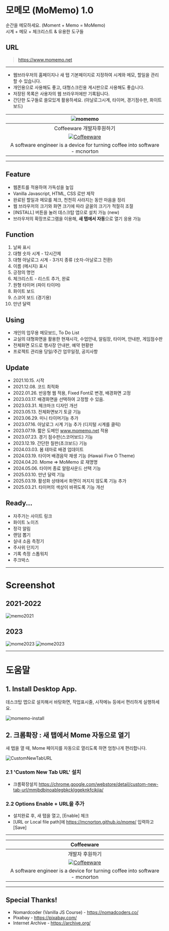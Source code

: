 # 모메모 (MoMemo) 1.0
순간을 메모하세요. (Moment + Memo = MoMemo)   
시계 + 메모 + 체크리스트 & 유용한 도구들

## URL

> https://www.momemo.net

---

* 웹브라우저의 홈페이지나 새 탭 기본페이지로 지정하여 시계와 메모, 할일을 관리 할 수 있습니다.
* 개인용으로 사용해도 좋고, 대형스크린용 게시판으로 사용해도 좋습니다.
* 저장된 목록은 사용자의 웹 브라우저에만 기록됩니다.
* 간단한 도구들로 쓸모있게 활용하세요. (아날로그시계, 타이머, 경기점수판, 화이트보드)

| ![momemo](https://github.com/user-attachments/assets/811c51da-d190-46f7-89a3-4e7c84dd6feb) |
|:--:|
| Coffeeware 개발자후원하기 |
| <a href="https://ctee.kr/place/mcnorton" target="_blank">![Coffeeware](https://github.com/user-attachments/assets/96d38b06-bb75-46e1-ac65-3b54a2e19798)
A software engineer is a device for turning coffee into software - mcnorton|



---

## Feature
* 웹폰트를 적용하여 가독성을 높임
* Vanilla Javascript, HTML, CSS 로만 제작
* 완료된 할일과 메모를 체크, 천천히 사라지는 동안 마음을 정리
* 웹 브라우저의 크기와 화면 크기에 따라 글꼴의 크기가 적절히 조절
* [INSTALL] 버튼을 눌러 데스크탑 앱으로 설치 가능 (new)
* 브라우저의 확장프로그램을 이용해, **새 탭에서 자동**으로 열기 응용 가능

## Function
1. 날짜 표시
2. 대형 숫자 시계 - 12시간제
3. 대형 아날로그 시계 - 3가지 종류 (숫자-아날로그 전환)
4. 이름 (메시지) 표시
5. 긍정의 명언
6. 체크리스트 - 리스트 추가, 완료
7. 원형 타이머 (파이 타이머)
8. 화이트 보드
9. 스코어 보드 (경기용)
10. 만년 달력

## Using
* 개인의 업무용 메모보드, To Do List
* 교실의 대형화면을 활용한 현재시각, 수업안내, 알림장, 타이머, 안내판, 게임점수판
* 전체화면 모드로 행사장 안내판, 예약 현황판
* 프로젝트 관리용 당일/주간 업무일정, 공지사항

## Update
* 2021.10.15. 시작
* 2021.12.08. 코드 최적화
* 2022.01.26. 반응형 웹 적용, Fixed Font로 변경, 배경화면 고정
* 2023.03.17. 배경화면을 선택하여 고정할 수 있음.
* 2023.03.31. 체크마크 디자인 개선
* 2023.05.13. 전체화면보기 토글 기능
* 2023.06.29. 미니 타이머기능 추가
* 2023.07.16. 아날로그 시계 기능 추가 (디지털 시계를 클릭)
* 2023.07.19. 짧은 도메인 www.momemo.net 적용
* 2023.07.23. 경기 점수판(스코어보드) 기능
* 2023.12.19. 간단한 칠판(초크보드) 기능
* 2024.03.03. 봄 테마로 배경 업데이트
* 2024.03.19. 타이머 배경음악 재생 기능 (Hawaii Five O Theme)
* 2024.04.20. Mome => MoMemo 로 재명명
* 2024.05.06. 타이머 종료 알람사운드 선택 기능
* 2025.03.10. 만년 달력 기능
* 2025.03.19. 활성화 상태에서 화면이 꺼지지 않도록 기능 추가
* 2025.03.21. 타이머의 색상이 바뀌도록 기능 개선

## Ready...
* 자주가는 사이트 링크
* 화이트 노이즈
* 정각 알림
* 랜덤 뽑기
* 실내 소음 측정기
* 주사위 던지기
* 기록 측정 스톱워치
* 주크박스

---
# Screenshot

 ## 2021-2022 
  ![memo2021](https://user-images.githubusercontent.com/4551495/145520765-96e5085f-88bc-4c2b-bd85-5e37fa8d4402.png)

## 2023
  ![mome2023](https://user-images.githubusercontent.com/4551495/225662986-f7f4b290-2dd8-4479-af8b-4393cea4e3ce.png)
  ![mome2023](https://user-images.githubusercontent.com/4551495/229038614-eaae12b2-33b4-4ef3-8bd5-a909584816a2.png)

---

# 도움말

## 1. Install Desktop App.
데스크탑 앱으로 설치해서 바탕화면, 작업표시줄, 시작메뉴 등에서 편리하게 실행하세요.

![momemo-install](https://github.com/mcnorton/mome/assets/4551495/2e30c200-a597-4910-9610-4e3ce128675f)



## 2. 크롬확장 : 새 탭에서 Mome 자동으로 열기
새 탭을 열 때, Mome 페이지를 자동으로 열리도록 하면 엄청나게 편리합니다.

![CustomNewTabURL](https://lh3.googleusercontent.com/4lCsO0HhSqwN-U68QDFgVhLWb285-pfcoX_PHV5C6J6WuLSadROAD5iQm8kKmE8xM0qmh6XUQ0Wf0NtxFLkyB7t2=w640-h400-e365-rj-sc0x00ffffff)

### 2.1 'Custom New Tab URL' 설치
* 크롬확장설치 https://chrome.google.com/webstore/detail/custom-new-tab-url/mmjbdbjnoablegbkcklggeknkfcjkjia/

### 2.2 Options Enable + URL을 추가
* 설치완료 후, 새 탭을 열고, [Enable] 체크
* [URL or Local file path]에 https://mcnorton.github.io/mome/ 입력하고 [Save]

---

| Coffeeware |
|:--:|
| 개발자 후원하기 |
| <a href="https://ctee.kr/place/mcnorton" target="_blank">![Coffeeware](https://github.com/user-attachments/assets/96d38b06-bb75-46e1-ac65-3b54a2e19798)
A software engineer is a device for turning coffee into software - mcnorton|


---

## Special Thanks!
* Nomardcoder (Vanilla JS Course) - https://nomadcoders.co/
* Pixabay - https://pixabay.com/
* Internet Archive - https://archive.org/


